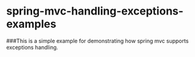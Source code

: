 spring-mvc-handling-exceptions-examples
=======================================

###This is a simple example for demonstrating how spring mvc supports exceptions handling.



 